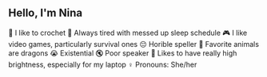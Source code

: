 ## Hello, I'm Nina

🧶 I like to crochet
🌙 Always tired with messed up sleep schedule
🎮 I like video games, particularly survival ones
😔 Horible speller
🐲 Favorite animals are dragons
😭 Existential
🔇 Poor speaker
🔆 Likes to have really high brightness, especially for my laptop
 ♀️ Pronouns: She/her
